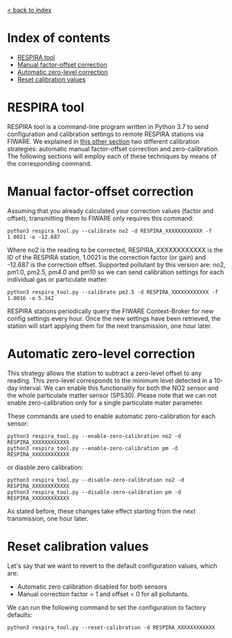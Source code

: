 [< back to index](../../README.md)

# Index of contents

- [RESPIRA tool](#respira-tool)
- [Manual factor-offset correction](#manual-factor-offset-correction)
- [Automatic zero-level correction](#automatic-zero-level-correction)
- [Reset calibration values](#reset-calibration-values)

# RESPIRA tool

RESPIRA tool is a command-line program written in Python 3.7 to send configuration and calibration settings to remote RESPIRA stations via FIWARE. We explained in [this other section](RESPIRA_CALIBRATION.md) two different calibration strategies: automatic manual factor-offset correction and zero-calibration. The following sections will employ each of these techniques by means of the corresponding command.

# Manual factor-offset correction

Assuming that you already calculated your correction values (factor and offset), transmitting them to FIWARE only requires this command:

```
python3 respira_tool.py --calibrate no2 -d RESPIRA_XXXXXXXXXXXX -f 1.0021 -o -12.687
```

Where no2 is the reading to be corrected, RESPIRA_XXXXXXXXXXXX is the ID of the RESPIRA station, 1.0021 is the correction factor (or gain) and -12.687 is the correction offset. Supported pollutant by this version are: no2, pm1.0, pm2.5, pm4.0 and pm10 so we can send calibration settings for each individual gas or particulate matter.

```
python3 respira_tool.py --calibrate pm2.5 -d RESPIRA_XXXXXXXXXXXX -f 1.0016 -o 5.342
```

RESPIRA stations periodically query the FIWARE Context-Broker for new config settings every hour. Once the new settings have been retrieved, the station will start applying them for the next transmission, one hour later.

# Automatic zero-level correction

This strategy allows the station to subtract a zero-level offset to any reading. This zero-level corresponds to the minimum level detected in a 10-day interval. We can enable this functionality for both the NO2 sensor and the whole particulate matter sensor (SPS30). Please note that we can not enable zero-calibration only for a single particulate mater parameter.

These commands are used to enable automatic zero-calibration for each sensor:

```
python3 respira_tool.py --enable-zero-calibration no2 -d RESPIRA_XXXXXXXXXXXX
python3 respira_tool.py --enable-zero-calibration pm -d RESPIRA_XXXXXXXXXXXX
```

or diasble zero calibration:


```
python3 respira_tool.py --disable-zero-calibration no2 -d RESPIRA_XXXXXXXXXXXX
python3 respira_tool.py --disable-zero-calibration pm -d RESPIRA_XXXXXXXXXXXX
```

As stated before, these changes take effect starting from the next transmission, one hour later.

# Reset calibration values

Let's say that we want to revert to the default configuration values, which are:

- Automatic zero calibration disabled for both sensors
- Manual correction factor = 1 and offset = 0 for all pollutants.

We can run the following command to set the configuration to factory defaults:

```
python3 respira_tool.py --reset-calibration -d RESPIRA_XXXXXXXXXXXX
```

